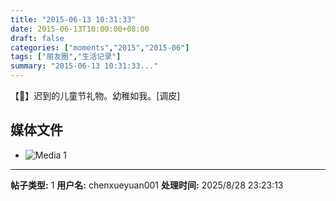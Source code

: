 ```yaml
---
title: "2015-06-13 10:31:33"
date: 2015-06-13T10:00:00+08:00
draft: false
categories: ["moments","2015","2015-06"]
tags: ["朋友圈","生活记录"]
summary: "2015-06-13 10:31:33..."
---
```


【🎁】迟到的儿童节礼物。幼稚如我。[调皮]

## 媒体文件

- ![Media 1](/Moments/photos/2015-06-13/201506131031330.jpg)

---

**帖子类型:** 1
**用户名:** chenxueyuan001
**处理时间:** 2025/8/28 23:23:13